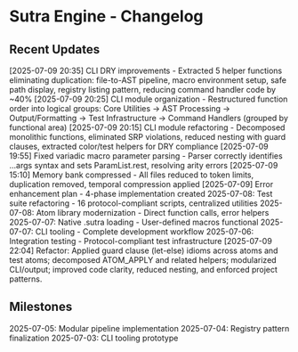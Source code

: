 # Sutra Engine - Changelog

## Recent Updates

[2025-07-09 20:35] CLI DRY improvements - Extracted 5 helper functions eliminating duplication: file-to-AST pipeline, macro environment setup, safe path display, registry listing pattern, reducing command handler code by ~40%
[2025-07-09 20:25] CLI module organization - Restructured function order into logical groups: Core Utilities → AST Processing → Output/Formatting → Test Infrastructure → Command Handlers (grouped by functional area)
[2025-07-09 20:15] CLI module refactoring - Decomposed monolithic functions, eliminated SRP violations, reduced nesting with guard clauses, extracted color/test helpers for DRY compliance
[2025-07-09 19:55] Fixed variadic macro parameter parsing - Parser correctly identifies ...args syntax and sets ParamList.rest, resolving arity errors
[2025-07-09 15:10] Memory bank compressed - All files reduced to token limits, duplication removed, temporal compression applied
[2025-07-09] Error enhancement plan - 4-phase implementation created
2025-07-08: Test suite refactoring - 16 protocol-compliant scripts, centralized utilities
2025-07-08: Atom library modernization - Direct function calls, error helpers
2025-07-07: Native .sutra loading - User-defined macros functional
2025-07-07: CLI tooling - Complete development workflow
2025-07-06: Integration testing - Protocol-compliant test infrastructure
[2025-07-09 22:04] Refactor: Applied guard clause (let-else) idioms across atoms and test atoms; decomposed ATOM_APPLY and related helpers; modularized CLI/output; improved code clarity, reduced nesting, and enforced project patterns.

## Milestones

2025-07-05: Modular pipeline implementation
2025-07-04: Registry pattern finalization
2025-07-03: CLI tooling prototype
